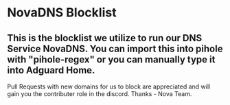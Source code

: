 # NovaDNS Blocklist

## This is the blocklist we utilize to run our DNS Service NovaDNS. You can import this into pihole with "pihole-regex" or you can manually type it into Adguard Home.


Pull Requests with new domains for us to block are appreciated and will gain you the contributer role in the discord. Thanks - Nova Team.
